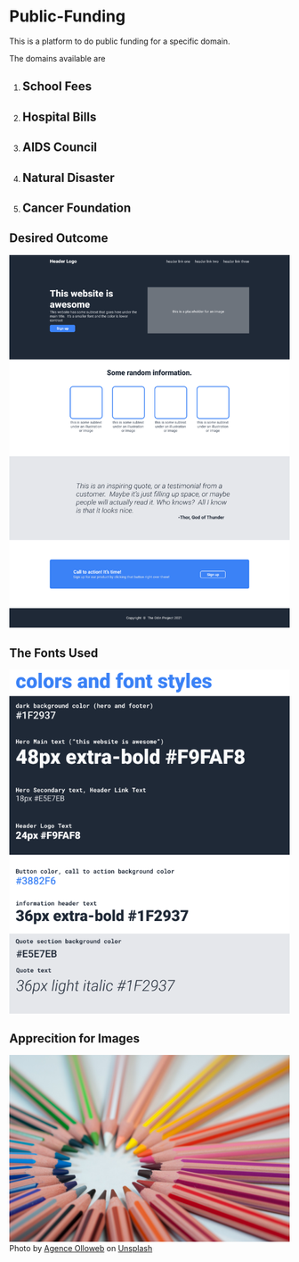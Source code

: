 # Public-Funding

This is a platform to do public funding for a specific domain.

The domains available are

1. ## School Fees
2. ## Hospital Bills
3. ## AIDS Council
4. ## Natural Disaster
5. ## Cancer Foundation
   
## Desired Outcome
![outcome](./images/01.png)

## The Fonts Used
![the-fonts](./images/02.png)



## Apprecition for Images

![edu](./images/agency-edu.jpg)
Photo by <a href="https://unsplash.com/@olloweb?utm_source=unsplash&utm_medium=referral&utm_content=creditCopyText">Agence Olloweb</a> on <a href="https://unsplash.com/s/photos/school-fees?utm_source=unsplash&utm_medium=referral&utm_content=creditCopyText">Unsplash</a>
  

